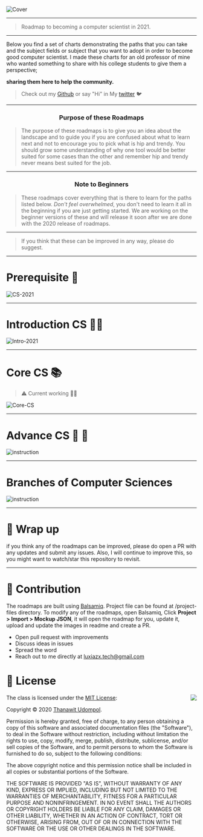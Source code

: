 ![Cover](./../../img/computer-science/CS-ROADMAP.png)

***

> Roadmap to becoming a computer scientist in 2021.

***

<p>
Below you find a set of charts demonstrating the paths that you can take and the subject fields or subject  that you want to adopt in order to become good computer scientist.  I made these charts for an old professor of mine who wanted something to share with his college students to give them a perspective;

<b>sharing them here to help the community.</b>
</p>

> Check out my [Github](www.github.com/LUXIAZx) or say "Hi" in My [twitter](https://twitter.com/ZxLuxia) 🐦

***

<h3 align="center"><strong>Purpose of these Roadmaps</strong></h3>

> The purpose of these roadmaps is to give you an idea about the landscape and to guide you if you are confused about what to learn next and not to encourage you to pick what is hip and trendy. You should grow some understanding of why one tool would be better suited for some cases than the other and remember hip and trendy never means best suited for the job.

***

<h3 align="center"><strong>Note to Beginners</strong></h3>

> These roadmaps cover everything that is there to learn for the paths listed below. 
> _Don't feel overwhelmed_,
> you don't need to learn it all in the beginning if you are just getting started. We are working on the beginner versions of these and will release it soon after we are done with the 2020 release of roadmaps.

***

> If you think that these can be improved in any way, please do suggest.

***

# Prerequisite 📝

![CS-2021](./../../img/computer-science/CS-COVER.png)

***

# Introduction CS 🧑‍🎓


![Intro-2021](./../../img/computer-science/Intro-CS.png)

***
# Core CS  📚

> ⚠️ Current working :factory_worker:

![Core-CS](./../../img/roadmap/instruction.png)
***
# Advance CS 🚀 👾


![instruction](./../../img/roadmap/instruction.png)
***
# Branches of Computer Sciences


![instruction](./../../img/roadmap/instruction.png)
***
# 🚧 Wrap up

if you think any of the roadmaps can be improved, please do open a PR with any updates and submit any issues. Also, I will continue to improve this, so you might want to watch/star this repository to revisit.


***

# 🙌 Contribution

The roadmaps are built using [Balsamiq](https://balsamiq.com/wireframes/). Project file can be found at /project-files directory. To modify any of the roadmaps, open Balsamiq, 
Click __Project > Import > Mockup JSON__, it will open the roadmap for you, update it, upload and update the images in readme and create a PR.

* Open pull request with improvements
* Discuss ideas in issues
* Spread the word
* Reach out to me directly at luxiazx.tech@gmail.com

# 🚥 License


<img align="right" src="http://opensource.org/trademarks/opensource/OSI-Approved-License-100x137.png">

The class is licensed under the [MIT License](http://opensource.org/licenses/MIT):

Copyright &copy; 2020 [Thanawit Udompol](http://www.github.com/LUXIAZx).

Permission is hereby granted, free of charge, to any person obtaining a copy of this software and associated documentation files (the "Software"), to deal in the Software without restriction, including without limitation the rights to use, copy, modify, merge, publish, distribute, sublicense, and/or sell copies of the Software, and to permit persons to whom the Software is furnished to do so, subject to the following conditions:

The above copyright notice and this permission notice shall be included in all copies or substantial portions of the Software.

THE SOFTWARE IS PROVIDED "AS IS", WITHOUT WARRANTY OF ANY KIND, EXPRESS OR IMPLIED, INCLUDING BUT NOT LIMITED TO THE WARRANTIES OF MERCHANTABILITY, FITNESS FOR A PARTICULAR PURPOSE AND NONINFRINGEMENT. IN NO EVENT SHALL THE AUTHORS OR COPYRIGHT HOLDERS BE LIABLE FOR ANY CLAIM, DAMAGES OR OTHER LIABILITY, WHETHER IN AN ACTION OF CONTRACT, TORT OR OTHERWISE, ARISING FROM, OUT OF OR IN CONNECTION WITH THE SOFTWARE OR THE USE OR OTHER DEALINGS IN THE SOFTWARE.
